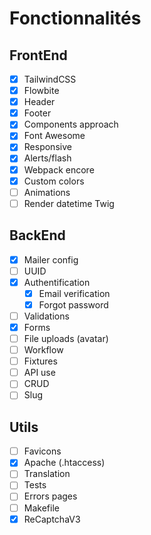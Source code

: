 # Fonctionnalités

## FrontEnd
- [x] TailwindCSS
- [x] Flowbite
- [x] Header
- [x] Footer
- [x] Components approach
- [x] Font Awesome
- [x] Responsive
- [x] Alerts/flash
- [x] Webpack encore
- [x] Custom colors
- [ ] Animations
- [ ] Render datetime Twig

## BackEnd

- [x] Mailer config
- [ ] UUID
- [x] Authentification
  - [x] Email verification
  - [x] Forgot password
- [ ] Validations
- [x] Forms
- [ ] File uploads (avatar)
- [ ] Workflow
- [ ] Fixtures
- [ ] API use
- [ ] CRUD
- [ ] Slug

## Utils
- [ ] Favicons
- [x] Apache (.htaccess)
- [ ] Translation
- [ ] Tests
- [ ] Errors pages
- [ ] Makefile
- [x] ReCaptchaV3